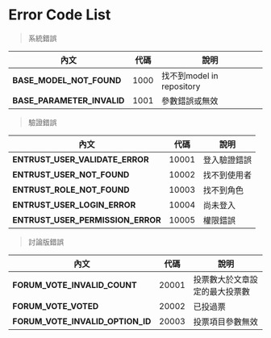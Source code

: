 # Error Code List

> 系統錯誤

| 內文                                      | 代碼             | 說明                                  |
|-------------------------------------------|------------------|---------------------------------------|
| <b>BASE_MODEL_NOT_FOUND</b>               | 1000             | 找不到model in repository             |
| <b>BASE_PARAMETER_INVALID</b>             | 1001             | 參數錯誤或無效                        |

> 驗證錯誤

| 內文                                      | 代碼             | 說明                                  |
|-------------------------------------------|------------------|---------------------------------------|
| <b>ENTRUST_USER_VALIDATE_ERROR</b>        | 10001            | 登入驗證錯誤                          |
| <b>ENTRUST_USER_NOT_FOUND</b>             | 10002            | 找不到使用者                          |
| <b>ENTRUST_ROLE_NOT_FOUND</b>             | 10003            | 找不到角色                            |
| <b>ENTRUST_USER_LOGIN_ERROR</b>           | 10004            | 尚未登入                              |
| <b>ENTRUST_USER_PERMISSION_ERROR</b>      | 10005            | 權限錯誤                              |

> 討論版錯誤

| 內文                                      | 代碼             | 說明                                  |
|-------------------------------------------|------------------|---------------------------------------|
| <b>FORUM_VOTE_INVALID_COUNT</b>           | 20001            | 投票數大於文章設定的最大投票數        |
| <b>FORUM_VOTE_VOTED</b>                   | 20002            | 已投過票                              |
| <b>FORUM_VOTE_INVALID_OPTION_ID</b>       | 20003            | 投票項目參數無效                      |